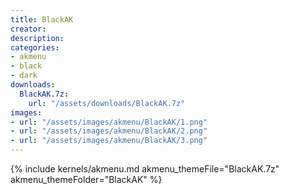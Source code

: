 ```yaml
---
title: BlackAK
creator:
description: 
categories:
- akmenu
- black
- dark
downloads:
  BlackAK.7z:
    url: "/assets/downloads/BlackAK.7z"
images:
- url: "/assets/images/akmenu/BlackAK/1.png"
- url: "/assets/images/akmenu/BlackAK/2.png"
- url: "/assets/images/akmenu/BlackAK/3.png"
---
```


{% include kernels/akmenu.md akmenu_themeFile="BlackAK.7z" akmenu_themeFolder="BlackAK" %}
